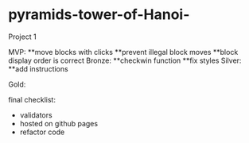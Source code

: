 # pyramids-tower-of-Hanoi-
Project 1

MVP:
**move blocks with clicks
**prevent illegal block moves
**block display order is correct
Bronze:
**checkwin function
**fix styles
Silver:
**add instructions

Gold:


final checklist:
- validators
- hosted on github pages
- refactor code